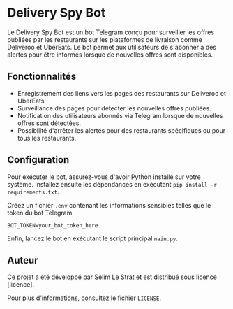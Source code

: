 # Delivery Spy Bot

Le Delivery Spy Bot est un bot Telegram conçu pour surveiller les offres publiées par les restaurants sur les plateformes de livraison comme Deliveroo et UberEats. Le bot permet aux utilisateurs de s'abonner à des alertes pour être informés lorsque de nouvelles offres sont disponibles.

## Fonctionnalités

- Enregistrement des liens vers les pages des restaurants sur Deliveroo et UberEats.
- Surveillance des pages pour détecter les nouvelles offres publiées.
- Notification des utilisateurs abonnés via Telegram lorsque de nouvelles offres sont détectées.
- Possibilité d'arrêter les alertes pour des restaurants spécifiques ou pour tous les restaurants.

## Configuration

Pour exécuter le bot, assurez-vous d'avoir Python installé sur votre système. Installez ensuite les dépendances en exécutant `pip install -r requirements.txt`. 

Créez un fichier `.env` contenant les informations sensibles telles que le token du bot Telegram.

```
BOT_TOKEN=your_bot_token_here
```

Enfin, lancez le bot en exécutant le script principal `main.py`.

## Auteur

Ce projet a été développé par Selim Le Strat et est distribué sous licence [licence].

Pour plus d'informations, consultez le fichier `LICENSE`.